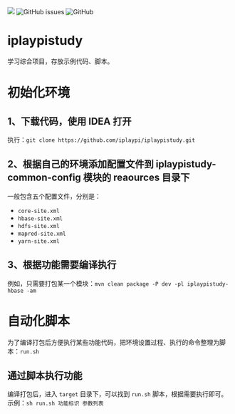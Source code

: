 ![](https://img.shields.io/badge/language-Java-orange.svg) ![GitHub issues](https://img.shields.io/github/issues/iplaypi/iplaypistudy.github.io?color=blue&style=flat) ![GitHub](https://img.shields.io/github/license/iplaypi/iplaypistudy.github.io?color=green)

# iplaypistudy
学习综合项目，存放示例代码、脚本。

# 初始化环境

## 1、下载代码，使用 IDEA 打开
执行：`git clone https://github.com/iplaypi/iplaypistudy.git`

## 2、根据自己的环境添加配置文件到 iplaypistudy-common-config 模块的 reaources 目录下
一般包含五个配置文件，分别是：

- `core-site.xml`
- `hbase-site.xml`
- `hdfs-site.xml`
- `mapred-site.xml`
- `yarn-site.xml`

## 3、根据功能需要编译执行
例如，只需要打包某一个模块：`mvn clean package -P dev -pl iplaypistudy-hbase -am`

# 自动化脚本
为了编译打包后方便执行某些功能代码，把环境设置过程、执行的命令整理为脚本：`run.sh`

## 通过脚本执行功能
编译打包后，进入 `target` 目录下，可以找到 `run.sh` 脚本，根据需要执行即可。
示例：`sh run.sh 功能标识 参数列表`